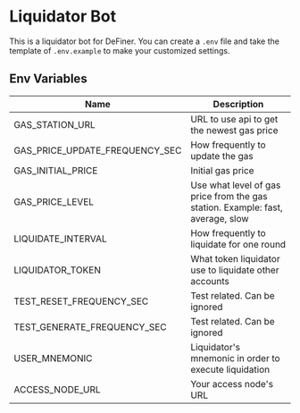 # Liquidator Bot
This is a liquidator bot for DeFiner.
You can create a `.env` file and take the template of `.env.example` to make your customized settings.
## Env Variables
| Name                           | Description                                                                    |
| ------------------------------ | ------------------------------------------------------------------------------ |
| GAS_STATION_URL                | URL to use api to get the newest gas price                                     |
| GAS_PRICE_UPDATE_FREQUENCY_SEC | How frequently to update the gas                                               |
| GAS_INITIAL_PRICE              | Initial gas price                                                              |
| GAS_PRICE_LEVEL                | Use what level of gas price from the gas station. Example: fast, average, slow |
| LIQUIDATE_INTERVAL             | How frequently to liquidate for one round                                      |
| LIQUIDATOR_TOKEN               | What token liquidator use to liquidate other accounts                          |
| TEST_RESET_FREQUENCY_SEC       | Test related. Can be ignored                                                   |
| TEST_GENERATE_FREQUENCY_SEC    | Test related. Can be ignored                                                   |
| USER_MNEMONIC                  | Liquidator's mnemonic in order to execute liquidation                          |
| ACCESS_NODE_URL                | Your access node's URL                                                         |

